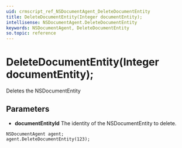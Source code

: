 ```yaml
---
uid: crmscript_ref_NSDocumentAgent_DeleteDocumentEntity
title: DeleteDocumentEntity(Integer documentEntity);
intellisense: NSDocumentAgent.DeleteDocumentEntity
keywords: NSDocumentAgent, DeleteDocumentEntity
so.topic: reference
---
```


# DeleteDocumentEntity(Integer documentEntity);

Deletes the NSDocumentEntity
  
## Parameters

* **documentEntityId** The identity of the NSDocumentEntity to delete.

```crmscript
NSDocumentAgent agent;
agent.DeleteDocumentEntity(123);
```

